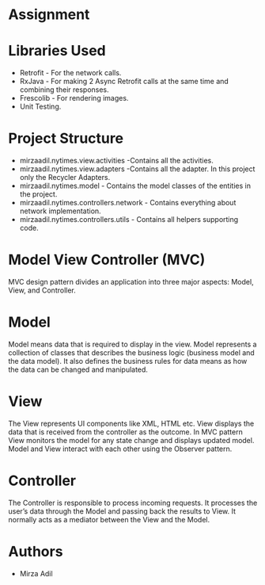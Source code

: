 # Assignment
# Libraries Used
- Retrofit - For the network calls.
- RxJava - For making 2 Async Retrofit calls at the same time and combining their responses.
- Frescolib  - For rendering images.
- Unit Testing.

# Project Structure
- mirzaadil.nytimes.view.activities -Contains all the activities.
- mirzaadil.nytimes.view.adapters -Contains all the adapter. In this project only the Recycler Adapters.
- mirzaadil.nytimes.model - Contains the model classes of the entities in the project.
- mirzaadil.nytimes.controllers.network - Contains everything about network implementation.
- mirzaadil.nytimes.controllers.utils - Contains all helpers supporting code.

# Model View Controller (MVC)

MVC design pattern divides an application into three major aspects: Model, View, and Controller.

# Model

Model means data that is required to display in the view. Model represents a collection of classes that describes the business logic (business model and the data model). It also defines the business rules for data means as how the data can be changed and manipulated.

# View

The View represents UI components like XML, HTML etc. View displays the data that is received from the controller as the outcome. In MVC pattern View monitors the model for any state change and displays updated model. Model and View interact with each other using the Observer pattern.

# Controller

The Controller is responsible to process incoming requests. It processes the user’s data through the Model and passing back the results to View. It normally acts as a mediator between the View and the Model.

# Authors
- Mirza Adil
